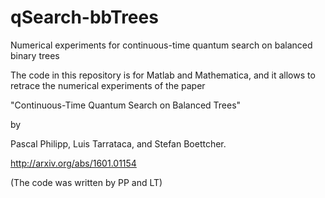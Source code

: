 # qSearch-bbTrees
Numerical experiments for continuous-time quantum search on balanced binary trees


The code in this repository is for Matlab and Mathematica, and it allows to retrace the numerical experiments of the paper

"Continuous-Time Quantum Search on Balanced Trees"

by

Pascal Philipp, Luis Tarrataca, and Stefan Boettcher.

http://arxiv.org/abs/1601.01154


(The code was written by PP and LT)
